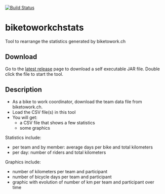 [![Build Status](https://travis-ci.org/philippecade/biketoworkchstats.svg?branch=master)](https://travis-ci.org/philippecade/biketoworkchstats)

# biketoworkchstats
Tool to rearrange the statistics generated by biketowork.ch

## Download

Go to the [latest release](../../releases/latest) page to download a self executable JAR file. Double click the file to start the tool.

## Description

- As a bike to work coordinator, download the team data file from biketowork.ch.
- Load the CSV file(s) in this tool
- You will get:
  - a CSV file that shows a few statistics
  - some graphics

Statistics include:
- per team and by member: average days per bike and total kilometers
- per day: number of riders and total kilometers

Graphics include:
- number of kilometers per team and participant
- number of bicycle days per team and participant
- graphic with evolution of number of km per team and participant over time
